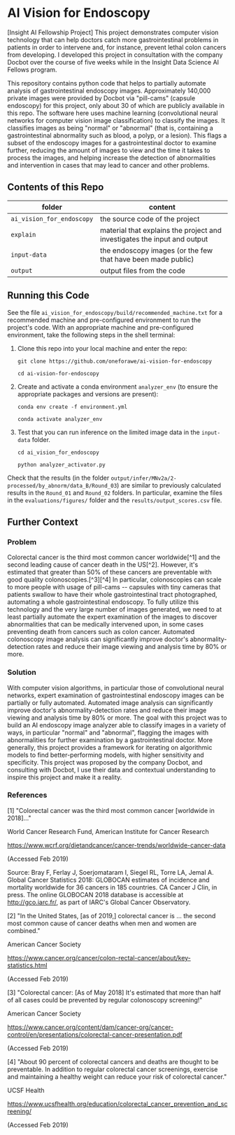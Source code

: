 # AI Vision for Endoscopy
[Insight AI Fellowship Project] This project demonstrates computer vision technology that can help doctors catch more gastrointestinal problems in patients in order to intervene and, for instance, prevent lethal colon cancers from developing.  I developed this project in consultation with the company Docbot over the course of five weeks while in the Insight Data Science AI Fellows program.

This repository contains python code that helps to partially automate analysis of gastrointestinal endoscopy images.  Approximately 140,000 private images were provided by Docbot via "pill-cams" (capsule endoscopy) for this project, only about 30 of which are publicly available in this repo.  The software here uses machine learning (convolutional neural networks for computer vision image classification) to classify the images.  It classifies images as being "normal" or "abnormal" (that is, containing a gastrointestinal abnormality such as blood, a polyp, or a lesion).  This flags a subset of the endoscopy images for a gastrointestinal doctor to examine further, reducing the amount of images to view and the time it takes to process the images, and helping increase the detection of abnormalities and intervention in cases that may lead to cancer and other problems.


## Contents of this Repo
|  folder                   | content |
| ------------------------- | ------- |
| `ai_vision_for_endoscopy` | the source code of the project |
| `explain`                 | material that explains the project and investigates the input and output |
| `input-data`              | the endoscopy images (or the few that have been made public) |
| `output`                  | output files from the code |


## Running this Code
See the file `ai_vision_for_endoscopy/build/recommended_machine.txt` for a recommended machine and pre-configured environment to run the project's code.  With an appropriate machine and pre-configured environment, take the following steps in the shell terminal:

1. Clone this repo into your local machine and enter the repo:

   `git clone https://github.com/oneforawe/ai-vision-for-endoscopy`

   `cd ai-vision-for-endoscopy`

2. Create and activate a conda environment `analyzer_env` (to ensure the appropriate packages and versions are present):

   `conda env create -f environment.yml`

   `conda activate analyzer_env`

3. Test that you can run inference on the limited image data in the `input-data` folder.

   `cd ai_vision_for_endoscopy`

   `python analyzer_activator.py`

Check that the results (in the folder `output/infer/MNv2a/2-processed/by_abnorm/data_B/Round_03`) are similar to previously calculated results in the `Round_01` and `Round_02` folders.  In particular, examine the files in the `evaluations/figures/` folder and the `results/output_scores.csv` file.


## Further Context

### Problem
Colorectal cancer is the third most common cancer worldwide[^1] and the second leading cause of cancer death in the US[^2].  However, it's estimated that greater than 50% of these cancers are preventable with good quality colonoscopies.[^3][^4]  In particular, colonoscopies can scale to more people with usage of pill-cams -- capsules with tiny cameras that patients swallow to have their whole gastrointestinal tract photographed, automating a whole gastrointestinal endoscopy.  To fully utilize this technology and the very large number of images generated, we need to at least partially automate the expert examination of the images to discover abnormalities that can be medically intervened upon, in some cases preventing death from cancers such as colon cancer.  Automated colonoscopy image analysis can significantly improve doctor's abnormality-detection rates and reduce their image viewing and analysis time by 80% or more.

### Solution
With computer vision algorithms, in particular those of convolutional neural networks, expert examination of gastrointestinal endoscopy images can be partially or fully automated.  Automated image analysis can significantly improve doctor's abnormality-detection rates and reduce their image viewing and analysis time by 80% or more.  The goal with this project was to build an AI endoscopy image analyzer able to classify images in a variety of ways, in particular "normal" and "abnormal", flagging the images with abnormalities for further examination by a gastrointestinal doctor.  More generally, this project provides a framework for iterating on algorithmic models to find better-performing models, with higher sensitivity and specificity.  This project was proposed by the company Docbot, and consulting with Docbot, I use their data and contextual understanding to inspire this project and make it a reality.

### References
[1] "Colorectal cancer was the third most common cancer [worldwide in 2018]..."

World Cancer Research Fund, American Institute for Cancer Research

https://www.wcrf.org/dietandcancer/cancer-trends/worldwide-cancer-data

(Accessed Feb 2019)

Source: Bray F, Ferlay J, Soerjomataram I, Siegel RL, Torre LA, Jemal A. Global Cancer Statistics 2018: GLOBOCAN estimates of incidence and mortality worldwide for 36 cancers in 185 countries. CA Cancer J Clin, in press. The online GLOBOCAN 2018 database is accessible at http://gco.iarc.fr/, as part of IARC's Global Cancer Observatory.

[2] "In the United States, [as of 2019,] colorectal cancer is ... the second most common cause of cancer deaths when men and women are combined."

American Cancer Society

https://www.cancer.org/cancer/colon-rectal-cancer/about/key-statistics.html

(Accessed Feb 2019)

[3] "Colorectal cancer: [As of May 2018] It's estimated that more than half of all cases could be prevented by regular colonoscopy screening!"

American Cancer Society

https://www.cancer.org/content/dam/cancer-org/cancer-control/en/presentations/colorectal-cancer-presentation.pdf

(Accessed Feb 2019)

[4] "About 90 percent of colorectal cancers and deaths are thought to be preventable.  In addition to regular colorectal cancer screenings, exercise and maintaining a healthy weight can reduce your risk of colorectal cancer."

UCSF Health

https://www.ucsfhealth.org/education/colorectal_cancer_prevention_and_screening/

(Accessed Feb 2019)

